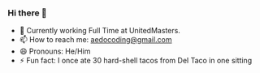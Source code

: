 ### Hi there 👋
- 💬 Currently working Full Time at UnitedMasters.
- 📫 How to reach me: aedocoding@gmail.com
- 😄 Pronouns: He/Him
- ⚡ Fun fact: I once ate 30 hard-shell tacos from Del Taco in one sitting
<!--
**aedocoding/aedocoding** is a ✨ _special_ ✨ repository because its `README.md` (this file) appears on your GitHub profile.

Here are some ideas to get you started:

- 💬 Ask me if I'm interested in any job opportunities you might know of!
- 📫 How to reach me: aedocoding@gmail.com
- 😄 Pronouns: He/Him
- ⚡ Fun fact: I once ate 30 hard-shell tacos from Del Taco in one sitting
-->
